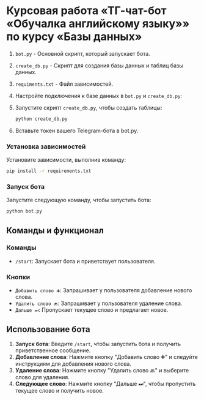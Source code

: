 
# Курсовая работа «ТГ-чат-бот «Обучалка английскому языку»» по курсу «Базы данных»


1. `bot.py` - Основной скрипт, который запускает бота.
2. `create_db.py` - Скрипт для создания базы данных и таблиц базы данных.
3. `requiments.txt` - Файл зависимостей.
3.  Настройте подключения к базе данных в `bot.py` и `create_db.py`:
4. Запустите скрипт `create_db.py`, чтобы создать таблицы:
    
    ```bash
    python create_db.py
    ```
5. Вставьте токен вашего Telegram-бота в bot.py.

### Установка зависимостей

Установите зависимости, выполнив команду:

```bash
pip install -r requirements.txt
```

### Запуск бота

Запустите следующую команду, чтобы запустить бота:

```bash
python bot.py
```

## Команды и функционал

### Команды

- `/start`: Запускает бота и приветствует пользователя.

### Кнопки

- `Добавить слово ➕`: Запрашивает у пользователя добавление нового слова.
- `Удалить слово 🔙`: Запрашивает у пользователя удаление слова.
- `Дальше ⏭`: Пропускает текущее слово и предлагает новое.


## Использование бота

1. **Запуск бота**: Введите `/start`, чтобы запустить бота и получить приветственное сообщение.
2. **Добавление слова**: Нажмите кнопку "Добавить слово ➕" и следуйте инструкциям для добавления нового слова.
3. **Удаление слова**: Нажмите кнопку "Удалить слово 🔙" и выберите слово для удаления.
4. **Следующее слово**: Нажмите кнопку "Дальше ⏭", чтобы пропустить текущее слово и получить новое.